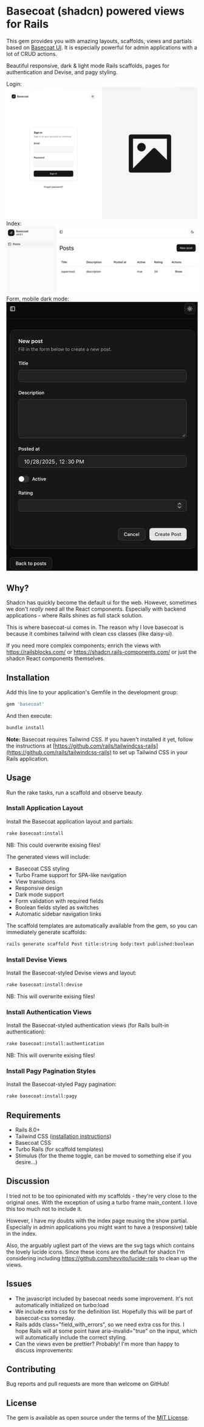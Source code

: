 # Basecoat (shadcn) powered views for Rails

This gem provides you with amazing layouts, scaffolds, views and partials based on [Basecoat UI](https://basecoatui.com).
It is especially powerful for admin applications with a lot of CRUD actions.

Beautiful responsive, dark & light mode Rails scaffolds, pages for authentication and Devise, and pagy styling.

Login:
![Basecoat Login](basecoat-login.png)
Index:
![Basecoat Index](basecoat-index.png)
Form, mobile dark mode:
![Basecoat Dark Form](basecoat-dark-form.png)

## Why?

Shadcn has quickly become the default ui for the web. However, sometimes we don't _really_ need all the React components.
Especially with backend applications - where Rails shines as full stack solution.

This is where basecoat-ui comes in. The reason why I love basecoat is because it combines tailwind with clean css classes (like daisy-ui). 

If you need more complex components; enrich the views with https://railsblocks.com/ or https://shadcn.rails-components.com/ or just the shadcn React components themselves.

## Installation

Add this line to your application's Gemfile in the development group:

```ruby
gem 'basecoat'
```

And then execute:

```bash
bundle install
```

**Note:** Basecoat requires Tailwind CSS. If you haven't installed it yet, follow the instructions at [https://github.com/rails/tailwindcss-rails](https://github.com/rails/tailwindcss-rails) to set up Tailwind CSS in your Rails application.

## Usage

Run the rake tasks, run a scaffold and observe beauty.

### Install Application Layout

Install the Basecoat application layout and partials:

```bash
rake basecoat:install
```
NB: This could overwrite exising files!

The generated views will include:
*  Basecoat CSS styling
*  Turbo Frame support for SPA-like navigation
*  View transitions
*  Responsive design
*  Dark mode support
*  Form validation with required fields
*  Boolean fields styled as switches
*  Automatic sidebar navigation links

The scaffold templates are automatically available from the gem, so you can immediately generate scaffolds:

```bash
rails generate scaffold Post title:string body:text published:boolean
```

### Install Devise Views

Install the Basecoat-styled Devise views and layout:

```bash
rake basecoat:install:devise
```
NB: This will overwrite exising files!

### Install Authentication Views

Install the Basecoat-styled authentication views (for Rails built-in authentication):

```bash
rake basecoat:install:authentication
```
NB: This will overwrite exising files!

### Install Pagy Pagination Styles

Install the Basecoat-styled Pagy pagination:

```bash
rake basecoat:install:pagy
```

## Requirements

- Rails 8.0+
- Tailwind CSS ([installation instructions](https://github.com/rails/tailwindcss-rails))
- Basecoat CSS
- Turbo Rails (for scaffold templates)
- Stimulus (for the theme toggle, can be moved to something else if you desire...)

## Discussion

I tried not to be too opinionated with my scaffolds - they're very close to the original ones. With the exception of 
using a turbo frame main_content. I love this too much not to include it.

However, I have my doubts with the index page reusing the show partial. Especially in admin applications you might want 
to have a (responsive) table in the index.

Also, the arguably ugliest part of the views are the svg tags which contains the lovely lucide icons. 
Since these icons are the default for shadcn I'm considering including https://github.com/heyvito/lucide-rails to clean up the views. 

## Issues

* The javascript included by basecoat needs some improvement. It's not automatically initialized on turbo:load
* We include extra css for the definition list. Hopefully this will be part of basecoat-css someday.
* Rails adds class="field_with_errors", so we need extra css for this. I hope Rails will at some point have aria-invalid="true" on the input, which will automatically include the correct styling.
* Can the views even be prettier? Probably! I'm more than happy to discuss improvements:

## Contributing

Bug reports and pull requests are more than welcome on GitHub!

## License

The gem is available as open source under the terms of the [MIT License](https://opensource.org/licenses/MIT).
